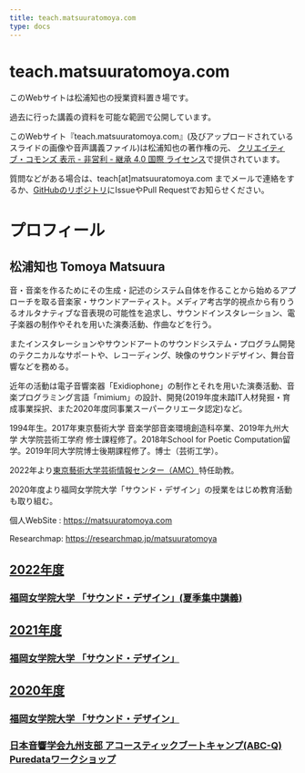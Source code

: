 ```yaml
---
title: teach.matsuuratomoya.com
type: docs
---
```


# teach.matsuuratomoya.com

このWebサイトは松浦知也の授業資料置き場です。

過去に行った講義の資料を可能な範囲で公開しています。

このWebサイト『teach.matsuuratomoya.com』(及びアップロードされているスライドの画像や音声講義ファイル)は松浦知也の著作権の元、 <a rel="license" href="http://creativecommons.org/licenses/by-nc-sa/4.0/">クリエイティブ・コモンズ 表示 - 非営利 - 継承 4.0 国際 ライセンス</a>で提供されています。

質問などがある場合は、teach\[at\]matsuuratomoya.com までメールで連絡をするか、[GitHubのリポジトリ](https://github.com/tomoyanonymous/teach-matsuuratomoya-com)にIssueやPull Requestでお知らせください。


# プロフィール

## 松浦知也 Tomoya Matsuura

音・音楽を作るためにその生成・記述のシステム自体を作ることから始めるアプローチを取る音楽家・サウンドアーティスト。メディア考古学的視点から有りうるオルタナティブな音表現の可能性を追求し、サウンドインスタレーション、電子楽器の制作やそれを用いた演奏活動、作曲などを行う。

またインスタレーションやサウンドアートのサウンドシステム・プログラム開発のテクニカルなサポートや、レコーディング、映像のサウンドデザイン、舞台音響などを務める。

近年の活動は電子音響楽器「Exidiophone」の制作とそれを用いた演奏活動、音楽プログラミング言語「mimium」の設計、開発(2019年度未踏IT人材発掘・育成事業採択、また2020年度同事業スーパークリエータ認定)など。

1994年生。2017年東京藝術大学 音楽学部音楽環境創造科卒業、2019年九州大学 大学院芸術工学府 修士課程修了。2018年School for Poetic Computation留学。2019年同大学院博士後期課程修了。博士（芸術工学）。

2022年より[東京藝術大学芸術情報センター（AMC）](https://amc.geidai.ac.jp/lab/)特任助教。

2020年度より福岡女学院大学「サウンド・デザイン」の授業をはじめ教育活動も取り組む。

個人WebSite : <https://matsuuratomoya.com>

Researchmap: <https://researchmap.jp/matsuuratomoya>

## [2022年度](/docs/2022)

### [福岡女学院大学 「サウンド・デザイン」(夏季集中講義)](/docs/2022/fukujo-sounddesign)

## [2021年度](/docs/2021)

### [福岡女学院大学 「サウンド・デザイン」](/docs/2021/fukujo-sounddesign)

## [2020年度](/docs/2020)

### [福岡女学院大学 「サウンド・デザイン」](/docs/2020/fukujo-sounddesign)

### [日本音響学会九州支部 アコースティックブートキャンプ(ABC-Q) Puredataワークショップ](/docs/2020/ABC-Q)



